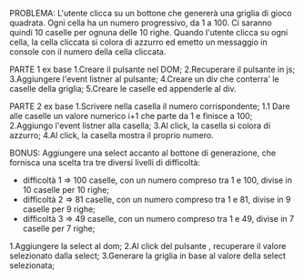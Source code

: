  PROBLEMA: L'utente clicca su un bottone che genererà una griglia di gioco quadrata.
Ogni cella ha un numero progressivo, da 1 a 100. Ci saranno quindi 10 caselle per ognuna delle 10 righe. Quando l'utente clicca su ogni cella, la cella cliccata si colora di azzurro ed emetto un messaggio in console con il numero della cella cliccata.


PARTE 1  ex base
1.Creare il pulsante nel DOM;
2.Recuperare il pulsante in js;
3.Aggiungere l'event listner al pulsante;
4.Creare un div che conterra' le caselle della griglia;
5.Creare le caselle ed appenderle al div.


PARTE 2 ex base
1.Scrivere nella casella il numero corrispondente;
 1.1 Dare alle caselle un valore numerico i+1 che parte da 1 e finisce a 100;
2.Aggiungo l'event listner alla casella;
3.Al click, la casella si colora di azzurro;
4.Al click, la casella mostra il proprio numero. 



BONUS: Aggiungere una select accanto al bottone di generazione, che fornisca una scelta tra tre diversi livelli di difficoltà:
- difficoltà 1 ⇒ 100 caselle, con un numero compreso tra 1 e 100, divise in 10 caselle per 10 righe;
- difficoltà 2 ⇒ 81 caselle, con un numero compreso tra 1 e 81, divise in 9 caselle per 9 righe;
- difficoltà 3 ⇒ 49 caselle, con un numero compreso tra 1 e 49, divise in 7 caselle per 7 righe;


1.Aggiungere la select al dom;
2.Al click del pulsante , recuperare il valore selezionato dalla select;
3.Generare la griglia in base al valore della select selezionata;